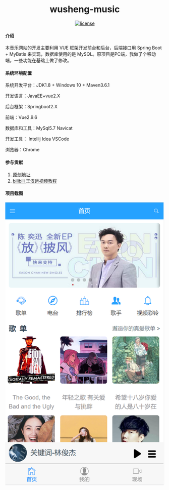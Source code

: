 <h1 align="center">wusheng-music</h1>

<p align="center">
  <a href=""><img alt="license" src="https://img.shields.io/github/license/Yin-Hongwei/music-website"></a>
</p>

#### 介绍

本音乐网站的开发主要利用 VUE 框架开发前台和后台，后端接口用 Spring Boot + MyBatis 来实现，数据库使用的是 MySQL。原项目是PC端，我做了个移动端，一些功能在基础上做了修改。

#### 系统环境配置

系统开发平台：JDK1.8 + Windows 10 + Maven3.6.1 

开发语言：JavaEE+vue2.X 

后台框架：Springboot2.X 

前端：Vue2.9.6 

数据库和工具：MySql5.7   Navicat  

开发工具： Intellij Idea  VSCode 

浏览器：Chrome

#### 参与贡献

1.  [原创地址](https://github.com/Yin-Hongwei/music-website)
2.  [bilibili 王汉远视频教程](https://www.bilibili.com/video/BV1Ck4y127cg)

#### 项目截图

![](https://raw.githubusercontent.com/ivestszheng/images-store/master/wusheng-music/index.png)

